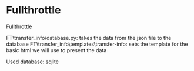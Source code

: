 # Fullthrottle
Fullthrottle

FT\transfer_info\database.py: takes the data from the json file to the database
FT\transfer_info\templates\transfer-info: sets the template for the basic html we will use to present the data  

Used database: sqlite

